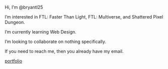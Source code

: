 Hi, I’m @bryantl25

I’m interested in FTL: Faster Than Light, FTL: Multiverse, and Shattered Pixel Dungeon. 

I’m currently learning Web Design. 

I’m looking to collaborate on nothing specifically. 

If you need to reach me, then you already have my email. 

[portfolio](https://bryantl25.github.io/portfolioWebDesign/)

<!---
bryantl25/bryantl25 is a ✨ special ✨ repository because its `README.md` (this file) appears on your GitHub profile.
You can click the Preview link to take a look at your changes.
--->
